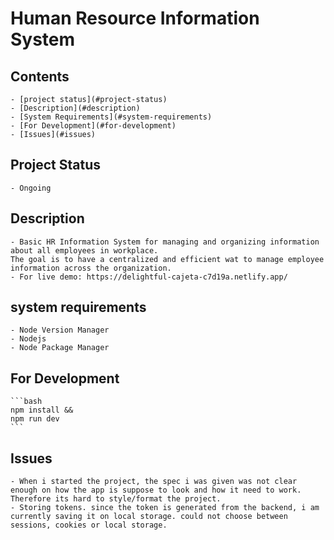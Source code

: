 # Human Resource Information System

## Contents
    - [project status](#project-status)
    - [Description](#description)
    - [System Requirements](#system-requirements)
    - [For Development](#for-development)
    - [Issues](#issues)

## Project Status
    - Ongoing

## Description
    - Basic HR Information System for managing and organizing information about all employees in workplace.
    The goal is to have a centralized and efficient wat to manage employee information across the organization. 
    - For live demo: https://delightful-cajeta-c7d19a.netlify.app/

## system requirements 
    - Node Version Manager
    - Nodejs
    - Node Package Manager

## For Development
    ```bash
    npm install &&
    npm run dev
    ```

## Issues
    - When i started the project, the spec i was given was not clear enough on how the app is suppose to look and how it need to work. Therefore its hard to style/format the project.
    - Storing tokens. since the token is generated from the backend, i am currently saving it on local storage. could not choose between sessions, cookies or local storage.